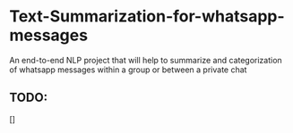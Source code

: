 # Text-Summarization-for-whatsapp-messages
An end-to-end NLP project that will help to summarize and categorization of whatsapp messages within a group or between a private chat

## TODO:
[] 
